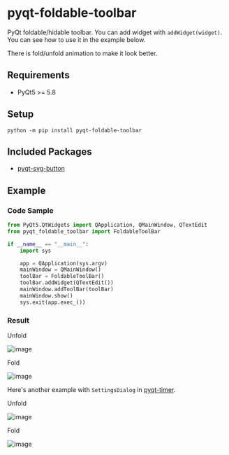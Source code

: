 # pyqt-foldable-toolbar
PyQt foldable/hidable toolbar. You can add widget with `addWidget(widget)`. You can see how to use it in the example below.

There is fold/unfold animation to make it look better.

## Requirements
* PyQt5 >= 5.8

## Setup
`python -m pip install pyqt-foldable-toolbar`

## Included Packages
* <a href="https://github.com/yjg30737/pyqt-svg-button.git">pyqt-svg-button</a>

## Example
### Code Sample
```python
from PyQt5.QtWidgets import QApplication, QMainWindow, QTextEdit
from pyqt_foldable_toolbar import FoldableToolBar

if __name__ == "__main__":
    import sys

    app = QApplication(sys.argv)
    mainWindow = QMainWindow()
    toolBar = FoldableToolBar()
    toolBar.addWidget(QTextEdit())
    mainWindow.addToolBar(toolBar)
    mainWindow.show()
    sys.exit(app.exec_())
```

### Result

Unfold

![image](https://user-images.githubusercontent.com/55078043/157591512-9654f7c5-b852-48f9-95bf-2ac22baa182b.png)

Fold

![image](https://user-images.githubusercontent.com/55078043/157591529-2b1ccbb9-5f9b-4342-a52b-d4d48e7e15c5.png)

Here's another example with `SettingsDialog` in <a href="https://github.com/yjg30737/pyqt-timer.git">pyqt-timer</a>.

Unfold

![image](https://user-images.githubusercontent.com/55078043/168452297-8bdce2f0-3126-4a83-8dee-c4ffd932ac4d.png)

Fold

![image](https://user-images.githubusercontent.com/55078043/168452302-aae84399-aa3b-4e5d-bcef-1b8cbf682ba8.png)

